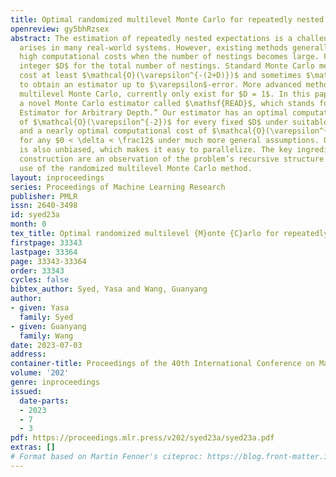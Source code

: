 ```yaml
---
title: Optimal randomized multilevel Monte Carlo for repeatedly nested expectations
openreview: gy5bhRzsex
abstract: The estimation of repeatedly nested expectations is a challenging task that
  arises in many real-world systems. However, existing methods generally suffer from
  high computational costs when the number of nestings becomes large. Fix any non-negative
  integer $D$ for the total number of nestings. Standard Monte Carlo methods typically
  cost at least $\mathcal{O}(\varepsilon^{-(2+D)})$ and sometimes $\mathcal {O}(\varepsilon^{-2(1+D)})$
  to obtain an estimator up to $\varepsilon$-error. More advanced methods, such as
  multilevel Monte Carlo, currently only exist for $D = 1$. In this paper, we propose
  a novel Monte Carlo estimator called $\mathsf{READ}$, which stands for “Recursive
  Estimator for Arbitrary Depth.” Our estimator has an optimal computational cost
  of $\mathcal{O}(\varepsilon^{-2})$ for every fixed $D$ under suitable assumptions,
  and a nearly optimal computational cost of $\mathcal{O}(\varepsilon^{-2(1 + \delta)})$
  for any $0 < \delta < \frac12$ under much more general assumptions. Our estimator
  is also unbiased, which makes it easy to parallelize. The key ingredients in our
  construction are an observation of the problem’s recursive structure and the recursive
  use of the randomized multilevel Monte Carlo method.
layout: inproceedings
series: Proceedings of Machine Learning Research
publisher: PMLR
issn: 2640-3498
id: syed23a
month: 0
tex_title: Optimal randomized multilevel {M}onte {C}arlo for repeatedly nested expectations
firstpage: 33343
lastpage: 33364
page: 33343-33364
order: 33343
cycles: false
bibtex_author: Syed, Yasa and Wang, Guanyang
author:
- given: Yasa
  family: Syed
- given: Guanyang
  family: Wang
date: 2023-07-03
address: 
container-title: Proceedings of the 40th International Conference on Machine Learning
volume: '202'
genre: inproceedings
issued:
  date-parts:
  - 2023
  - 7
  - 3
pdf: https://proceedings.mlr.press/v202/syed23a/syed23a.pdf
extras: []
# Format based on Martin Fenner's citeproc: https://blog.front-matter.io/posts/citeproc-yaml-for-bibliographies/
---
```

